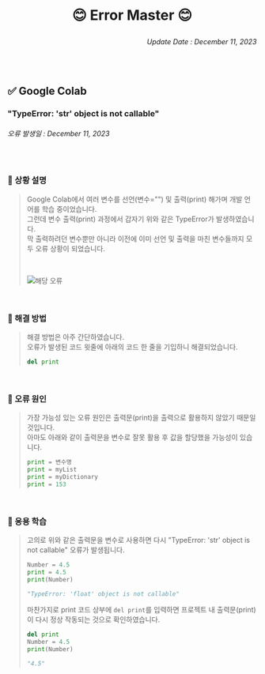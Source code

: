 <!-- Introduction -->
# <p align = center>😊 Error Master 😊</p>

<!-- Update Date -->
###### <p align = right>Update Date : December 11, 2023</p>

<br/>

<!-- Google Colab -->
## ✅ Google Colab
### "TypeError: 'str' object is not callable"
###### 오류 발생일 : December 11, 2023

<br/>

### 🔔 상황 설명
> Google Colab에서 여러 변수를 선언(변수="") 및 출력(print) 해가며 개발 언어를 학습 중이었습니다.  
> 그런데 변수 출력(print) 과정에서 갑자기 위와 같은 TypeError가 발생하였습니다.  
> 막 출력하려던 변수뿐만 아니라 이전에 이미 선언 및 출력을 마친 변수들까지 모두 오류 상황이 되었습니다.  
> 
> <br/>
> 
> ![해당 오류](https://github.com/Kim-src/Errors/assets/150884526/c361ba6a-49bf-4aa1-9e0a-79aca87ac743)  

<br/>

### 📌 해결 방법
> 해결 방법은 아주 간단하였습니다.  
> 오류가 발생된 코드 윗줄에 아래의 코드 한 줄을 기입하니 해결되었습니다.  
>
> ``` Python
> del print
> ```

<br/>

### 📌 오류 원인
> 가장 가능성 있는 오류 원인은 출력문(print)을 출력으로 활용하지 않았기 때문일 것입니다.  
> 아마도 아래와 같이 출력문을 변수로 잘못 활용 후 값을 할당했을 가능성이 있습니다.  
> 
> ``` Python
> print = 변수명
> print = myList
> print = myDictionary
> print = 153
> ```

<br/>

### 🎁 응용 학습
> 고의로 위와 같은 출력문을 변수로 사용하면 다시 "TypeError: 'str' object is not callable" 오류가 발생됩니다.  
>
> ``` Python
> Number = 4.5
> print = 4.5
> print(Number)
>
> "TypeError: 'float' object is not callable"
> ```
> 
> 마찬가지로 print 코드 상부에 ```del print```를 입력하면 프로젝트 내 출력문(print)이 다시 정상 작동되는 것으로 확인하였습니다.
>
> ``` Python
> del print
> Number = 4.5
> print(Number)
>
> "4.5"
> ```

<br/>
<br/>
<br/>
